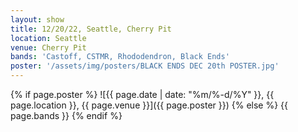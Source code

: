```yaml
---
layout: show
title: 12/20/22, Seattle, Cherry Pit
location: Seattle
venue: Cherry Pit
bands: 'Castoff, CSTMR, Rhododendron, Black Ends'
poster: '/assets/img/posters/BLACK ENDS DEC 20th POSTER.jpg'
---
```


{% if page.poster %}
![{{ page.date | date: "%m/%-d/%Y" }}, {{ page.location }}, {{ page.venue }}]({{ page.poster }})
{% else %}
{{ page.bands }}
{% endif %}
